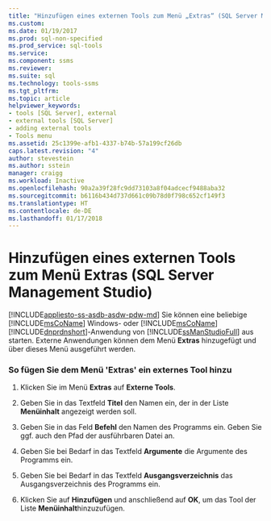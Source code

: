 ```yaml
---
title: "Hinzufügen eines externen Tools zum Menü „Extras“ (SQL Server Management Studio) | Microsoft-Dokumentation"
ms.custom: 
ms.date: 01/19/2017
ms.prod: sql-non-specified
ms.prod_service: sql-tools
ms.service: 
ms.component: ssms
ms.reviewer: 
ms.suite: sql
ms.technology: tools-ssms
ms.tgt_pltfrm: 
ms.topic: article
helpviewer_keywords:
- tools [SQL Server], external
- external tools [SQL Server]
- adding external tools
- Tools menu
ms.assetid: 25c1399e-afb1-4337-b74b-57a199cf26db
caps.latest.revision: "4"
author: stevestein
ms.author: sstein
manager: craigg
ms.workload: Inactive
ms.openlocfilehash: 90a2a39f28fc9dd73103a8f04adcecf9488aba32
ms.sourcegitcommit: b6116b434d737d661c09b78d0f798c652cf149f3
ms.translationtype: HT
ms.contentlocale: de-DE
ms.lasthandoff: 01/17/2018
---
```

# <a name="add-an-external-tool-to-the-tools-menu-sql-server-management-studio"></a>Hinzufügen eines externen Tools zum Menü Extras (SQL Server Management Studio)
[!INCLUDE[appliesto-ss-asdb-asdw-pdw-md](../includes/appliesto-ss-asdb-asdw-pdw-md.md)] Sie können eine beliebige [!INCLUDE[msCoName](../includes/msconame_md.md)] Windows- oder [!INCLUDE[msCoName](../includes/msconame_md.md)] [!INCLUDE[dnprdnshort](../includes/dnprdnshort_md.md)]-Anwendung von [!INCLUDE[ssManStudioFull](../includes/ssmanstudiofull_md.md)] aus starten. Externe Anwendungen können dem Menü **Extras** hinzugefügt und über dieses Menü ausgeführt werden.  
  
### <a name="to-add-an-external-tool-to-the-tools-menu"></a>So fügen Sie dem Menü 'Extras' ein externes Tool hinzu  
  
1.  Klicken Sie im Menü **Extras** auf **Externe Tools**.  
  
2.  Geben Sie in das Textfeld **Titel** den Namen ein, der in der Liste **Menüinhalt** angezeigt werden soll.  
  
3.  Geben Sie in das Feld **Befehl** den Namen des Programms ein. Geben Sie ggf. auch den Pfad der ausführbaren Datei an.  
  
4.  Geben Sie bei Bedarf in das Textfeld **Argumente** die Argumente des Programms ein.  
  
5.  Geben Sie bei Bedarf in das Textfeld **Ausgangsverzeichnis** das Ausgangsverzeichnis des Programms ein.  
  
6.  Klicken Sie auf **Hinzufügen** und anschließend auf **OK**, um das Tool der Liste **Menüinhalt**hinzuzufügen.  
  

